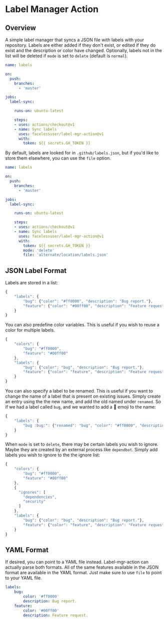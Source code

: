 # Label Manager Action

## Overview

A simple label manager that syncs a JSON file with labels with your repository. Labels are either added if they don't
exist, or edited if they do exist and the description or color have changed. Optionally, labels not in the list will be
deleted if `mode` is set to `delete` (default is `normal`).

```yml
name: labels

on:
  push:
    branches:
      - 'master'

jobs:
  label-sync:

    runs-on: ubuntu-latest

    steps:
    - uses: actions/checkout@v1
    - name: Sync labels
      uses: facelessuser/label-mgr-action@v1
      with:
        token: ${{ secrets.GH_TOKEN }}
```

By default, labels are looked for in `.github/labels.json`, but if you'd like to store them elsewhere, you can use the
`file` option.

```yml
name: labels

on:
  push:
    branches:
      - 'master'

jobs:
  label-sync:

    runs-on: ubuntu-latest

    steps:
    - uses: actions/checkout@v1
    - name: Sync labels
      uses: facelessuser/label-mgr-action@v1
      with:
        token: ${{ secrets.GH_TOKEN }}
        mode: 'delete'
        file: 'alternate/location/labels.json'
```

## JSON Label Format

Labels are stored in a list:

```js
{
    "labels": {
        "bug": {"color": "#ff0000", "description": "Bug report."},
        "feature": {"color": "#00ff00", "description": "Feature request."}
    }
}

```

You can also predefine color variables. This is useful if you wish to reuse a color for multiple labels.

```js
{
    "colors": {
        "bug": "#ff0000",
        "feature": "#00ff00"
    },
    "labels": {
        "bug": {"color": "bug", "description": "Bug report."},
        "feature": {"color": "feature", "description": "Feature request."}
    }
}
```

You can also specify a label to be renamed. This is useful if you want to change the name of a label that is present on
existing issues. Simply create an entry using the the new name, and add the old named under `renamed`. So if we had
a label called `bug`, and we wanted to add a :bug: emoji to the name:

```js
{
    "labels": {
        "bug :bug:": {"renamed": "bug", "color": "#ff0000", "description": "Bug report."}
    }
}
```

When `mode` is set to `delete`, there may be certain labels you wish to ignore. Maybe they are created by an external
process like `dependbot`.  Simply add labels you wish to ignore to the the ignore list:

```js
{
    "colors": {
        "bug": "#ff0000",
        "feature": "#00ff00"
    },
    {
      "ignores": [
        "dependencies",
        "security"
      ]
    },
    "labels": {
        "bug": {"color": "bug", "description": "Bug report."},
        "feature": {"color": "feature", "description": "Feature request."}
    }
}
```

## YAML Format

If desired, you can point to a YAML file instead. Label-mgr-action can actually parse both formats. All of the same
features available in the JSON format are available in the YAML format. Just make sure to use `file` to point to your
YAML file.

```yml
labels:
    bug:
        color: '#ff0000'
        description: Bug report.
    feature:
        color: '#00ff00'
        description: Feature request.
```
